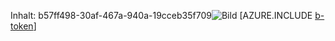Inhalt: b57ff498-30af-467a-940a-19cceb35f709![Bild](3adb43c0-0ba5-4f5f-bbf7-b7aa7a54d0db.png)
[AZURE.INCLUDE [b-token](598c6b36-7d8b-404b-b412-5361492d7be1.md)]
